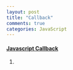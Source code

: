 ```yaml
---
layout: post
title: "Callback"
comments: true
categories: JavaScript
---
```


#### <u><b> Javascript Callback </b></u>

1. 
